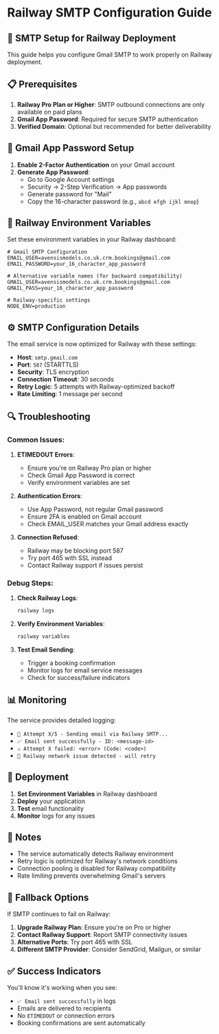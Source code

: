 # Railway SMTP Configuration Guide

## 🚀 SMTP Setup for Railway Deployment

This guide helps you configure Gmail SMTP to work properly on Railway deployment.

## 📋 Prerequisites

1. **Railway Pro Plan or Higher**: SMTP outbound connections are only available on paid plans
2. **Gmail App Password**: Required for secure SMTP authentication
3. **Verified Domain**: Optional but recommended for better deliverability

## 🔧 Gmail App Password Setup

1. **Enable 2-Factor Authentication** on your Gmail account
2. **Generate App Password**:
   - Go to Google Account settings
   - Security → 2-Step Verification → App passwords
   - Generate password for "Mail"
   - Copy the 16-character password (e.g., `abcd efgh ijkl mnop`)

## 🚂 Railway Environment Variables

Set these environment variables in your Railway dashboard:

```env
# Gmail SMTP Configuration
EMAIL_USER=avensismodels.co.uk.crm.bookings@gmail.com
EMAIL_PASSWORD=your_16_character_app_password

# Alternative variable names (for backward compatibility)
GMAIL_USER=avensismodels.co.uk.crm.bookings@gmail.com
GMAIL_PASS=your_16_character_app_password

# Railway-specific settings
NODE_ENV=production
```

## ⚙️ SMTP Configuration Details

The email service is now optimized for Railway with these settings:

- **Host**: `smtp.gmail.com`
- **Port**: `587` (STARTTLS)
- **Security**: TLS encryption
- **Connection Timeout**: 30 seconds
- **Retry Logic**: 5 attempts with Railway-optimized backoff
- **Rate Limiting**: 1 message per second

## 🔍 Troubleshooting

### Common Issues:

1. **ETIMEDOUT Errors**:
   - Ensure you're on Railway Pro plan or higher
   - Check Gmail App Password is correct
   - Verify environment variables are set

2. **Authentication Errors**:
   - Use App Password, not regular Gmail password
   - Ensure 2FA is enabled on Gmail account
   - Check EMAIL_USER matches your Gmail address exactly

3. **Connection Refused**:
   - Railway may be blocking port 587
   - Try port 465 with SSL instead
   - Contact Railway support if issues persist

### Debug Steps:

1. **Check Railway Logs**:
   ```bash
   railway logs
   ```

2. **Verify Environment Variables**:
   ```bash
   railway variables
   ```

3. **Test Email Sending**:
   - Trigger a booking confirmation
   - Monitor logs for email service messages
   - Check for success/failure indicators

## 📊 Monitoring

The service provides detailed logging:

- `📧 Attempt X/5 - Sending email via Railway SMTP...`
- `✅ Email sent successfully - ID: <message-id>`
- `⚠️ Attempt X failed: <error> (Code: <code>)`
- `📧 Railway network issue detected - will retry`

## 🚀 Deployment

1. **Set Environment Variables** in Railway dashboard
2. **Deploy** your application
3. **Test** email functionality
4. **Monitor** logs for any issues

## 📝 Notes

- The service automatically detects Railway environment
- Retry logic is optimized for Railway's network conditions
- Connection pooling is disabled for Railway compatibility
- Rate limiting prevents overwhelming Gmail's servers

## 🔄 Fallback Options

If SMTP continues to fail on Railway:

1. **Upgrade Railway Plan**: Ensure you're on Pro or higher
2. **Contact Railway Support**: Report SMTP connectivity issues
3. **Alternative Ports**: Try port 465 with SSL
4. **Different SMTP Provider**: Consider SendGrid, Mailgun, or similar

## ✅ Success Indicators

You'll know it's working when you see:
- `✅ Email sent successfully` in logs
- Emails are delivered to recipients
- No `ETIMEDOUT` or connection errors
- Booking confirmations are sent automatically
